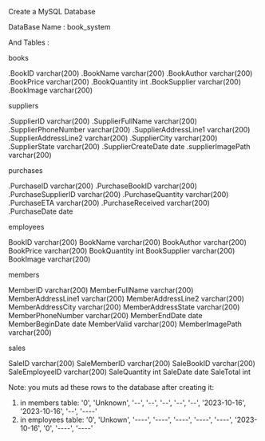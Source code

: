 Create a MySQL Database

DataBase Name : book_system

And Tables :

books

.BookID varchar(200) 
.BookName varchar(200) 
.BookAuthor varchar(200) 
.BookPrice varchar(200) 
.BookQuantity int 
.BookSupplier varchar(200) 
.BookImage varchar(200)


suppliers

.SupplierID varchar(200) 
.SupplierFullName varchar(200) 
.SupplierPhoneNumber varchar(200) 
.SupplierAddressLine1 varchar(200) 
.SupplierAddressLine2 varchar(200) 
.SupplierCity varchar(200) 
.SupplierState varchar(200) 
.SupplierCreateDate date 
.supplierImagePath varchar(200)

purchases

.PurchaseID varchar(200) 
.PurchaseBookID varchar(200) 
.PurchaseSupplierID varchar(200) 
.PurchaseQuantity varchar(200) 
.PurchaseETA varchar(200) 
.PurchaseReceived varchar(200) 
.PurchaseDate date

employees

BookID varchar(200) 
BookName varchar(200) 
BookAuthor varchar(200) 
BookPrice varchar(200) 
BookQuantity int 
BookSupplier varchar(200) 
BookImage varchar(200)

members

MemberID varchar(200) 
MemberFullName varchar(200) 
MemberAddressLine1 varchar(200) 
MemberAddressLine2 varchar(200) 
MemberAddressCity varchar(200) 
MemberAddressState varchar(200) 
MemberPhoneNumber varchar(200) 
MemberEndDate date 
MemberBeginDate date 
MemberValid varchar(200) 
MemberImagePath varchar(200)

sales

SaleID varchar(200) 
SaleMemberID varchar(200) 
SaleBookID varchar(200) 
SaleEmployeeID varchar(200) 
SaleQuantity int 
SaleDate date 
SaleTotal int


Note:
you muts ad these rows to the database after creating it:
1. in members table: '0', 'Unknown', '--', '--', '--', '--', '--', '2023-10-16', '2023-10-16', '--', '----'
2. in employees table: '0', 'Unkown', '----', '----', '----', '----', '----', '2023-10-16', '0', '----', '----'
